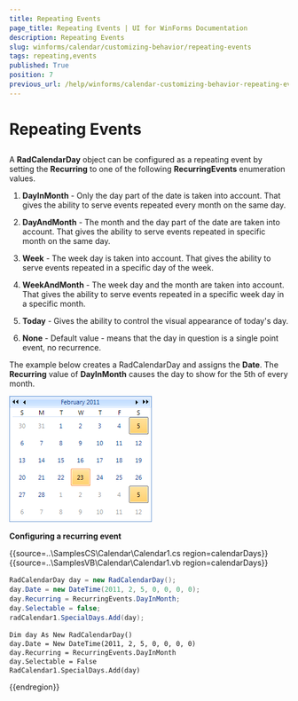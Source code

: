 ```yaml
---
title: Repeating Events
page_title: Repeating Events | UI for WinForms Documentation
description: Repeating Events
slug: winforms/calendar/customizing-behavior/repeating-events
tags: repeating,events
published: True
position: 7
previous_url: /help/winforms/calendar-customizing-behavior-repeating-events.html
---
```


# Repeating Events



## 

A __RadCalendarDay__ object can be configured as a repeating event by setting the __Recurring__ to one of the following __RecurringEvents__ enumeration values.

1. __DayInMonth__ - Only the day part of the date is taken into account. That gives the ability to serve events repeated every month on the same day.
            

1. __DayAndMonth__ - The month and the day part of the date are taken into account. That gives the ability to serve events repeated in specific month on the same day.
            

1. __Week__ - The week day is taken into account. That gives the ability to serve events repeated in a specific day of the week.
            

1. __WeekAndMonth__ - The week day and the month are taken into account. That gives the ability to serve events repeated in a specific week day in a specific month.
            

1. __Today__ - Gives the ability to control the visual appearance of today's day.
            

1. __None__ - Default value - means that the day in question is a single point event, no recurrence.
            

The example below creates a RadCalendarDay and assigns the __Date__. The __Recurring__ value of __DayInMonth__ causes the day to show for the 5th of every month.

![calendar-customizing-behavior-repeating-events 001](images/calendar-customizing-behavior-repeating-events001.png)

__Configuring a recurring event__

{{source=..\SamplesCS\Calendar\Calendar1.cs region=calendarDays}} 
{{source=..\SamplesVB\Calendar\Calendar1.vb region=calendarDays}} 

````C#
RadCalendarDay day = new RadCalendarDay();
day.Date = new DateTime(2011, 2, 5, 0, 0, 0, 0);
day.Recurring = RecurringEvents.DayInMonth;
day.Selectable = false;
radCalendar1.SpecialDays.Add(day);

````
````VB.NET
Dim day As New RadCalendarDay()
day.Date = New DateTime(2011, 2, 5, 0, 0, 0, 0)
day.Recurring = RecurringEvents.DayInMonth
day.Selectable = False
RadCalendar1.SpecialDays.Add(day)

````

{{endregion}} 



